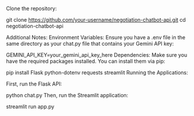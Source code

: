 Clone the repository:

git clone https://github.com/your-username/negotiation-chatbot-api.git
cd negotiation-chatbot-api

Additional Notes:
Environment Variables: Ensure you have a .env file in the same directory as your chat.py file that contains your Gemini API key:

GEMINI_API_KEY=your_gemini_api_key_here
Dependencies: Make sure you have the required packages installed. You can install them via pip:


pip install Flask python-dotenv requests streamlit
Running the Applications:

First, run the Flask API:

python chat.py
Then, run the Streamlit application:

streamlit run app.py
